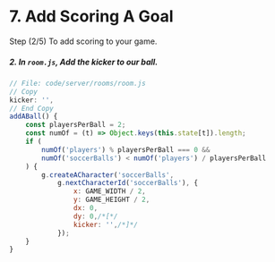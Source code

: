 # 7. Add Scoring A Goal

Step (2/5) To add scoring to your game.

##### 2. In `room.js`, Add the kicker to our ball.

```javascript
// File: code/server/rooms/room.js
// Copy
kicker: '',
// End Copy
addABall() {
	const playersPerBall = 2;
	const numOf = (t) => Object.keys(this.state[t]).length;
	if (
		numOf('players') % playersPerBall === 0 &&
		numOf('soccerBalls') < numOf('players') / playersPerBall
	) {
		g.createACharacter('soccerBalls',
			g.nextCharacterId('soccerBalls'), {
				x: GAME_WIDTH / 2,
				y: GAME_HEIGHT / 2,
				dx: 0,
				dy: 0,/*[*/
				kicker: '',/*]*/
			});
	}
}
```
